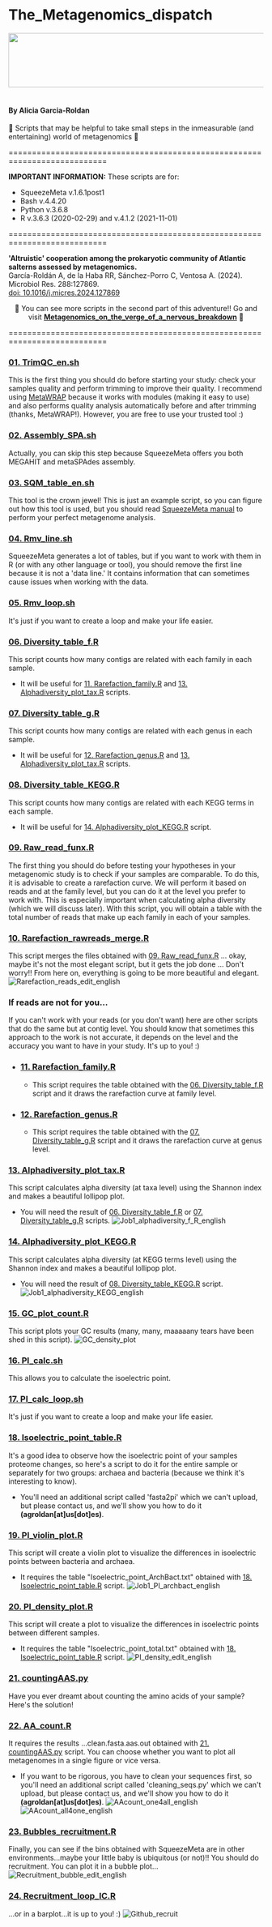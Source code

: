 # The_Metagenomics_dispatch

<div align="center">
  <img width="1598" height="107" alt="image" src="https://github.com/user-attachments/assets/e5f0fe00-c5b8-4624-b8ac-b6b97932db8b" />

</div>

<br>


#### By Alicia Garcia-Roldan
:fox_face: Scripts that may be helpful to take small steps in the inmeasurable (and entertaining) world of metagenomics :fox_face:


===========================================================================

**IMPORTANT INFORMATION:** These scripts are for:
  + SqueezeMeta v.1.6.1post1 
  + Bash v.4.4.20
  + Python v.3.6.8
  + R v.3.6.3 (2020-02-29) and v.4.1.2 (2021-11-01)

===========================================================================

**'Altruistic' cooperation among the prokaryotic community of Atlantic salterns assessed by metagenomics.**   
García-Roldán A, de la Haba RR, Sánchez-Porro C, Ventosa A. (2024). 
Microbiol Res. 288:127869. <br>
[doi: 10.1016/j.micres.2024.127869](https://www.sciencedirect.com/science/article/pii/S0944501324002702?via%3Dihub) <br>

<div align="center">
  
:fox_face: You can see more scripts in the second part of this adventure!! Go and visit [**Metagenomics_on_the_verge_of_a_nervous_breakdown**](https://github.com/AliciaGR5/Metagenomics_on_the_verge_of_a_nervous_breakdown) :fox_face:

</div>
===========================================================================

### [01. TrimQC_en.sh](https://github.com/AliciaGR5/The_Metagenomics_dispatch/blob/main/01.%20TrimQC_en.sh)
This is the first thing you should do before starting your study: check your samples quality and perform trimming to improve their quality. I recommend using [MetaWRAP](https://pubmed.ncbi.nlm.nih.gov/30219103/) because it works with modules (making it easy to use) and also performs quality analysis automatically before and after trimming (thanks, MetaWRAP!). However, you are free to use your trusted tool :)

### [02. Assembly_SPA.sh](https://github.com/AliciaGR5/The_Metagenomics_dispatch/blob/main/02.%20Assembly_SPA.sh)
Actually, you can skip this step because SqueezeMeta offers you both MEGAHIT and metaSPAdes assembly.

### [03. SQM_table_en.sh](https://github.com/AliciaGR5/The_Metagenomics_dispatch/blob/main/03.%20SQM_table_en.sh)
This tool is the crown jewel! This is just an example script, so you can figure out how this tool is used, but you should read [SqueezeMeta manual](https://github.com/fpusan/SqueezeMeta) to perform your perfect metagenome analysis.

### [04. Rmv_line.sh](https://github.com/AliciaGR5/The_Metagenomics_dispatch/blob/main/04.%20Rmv_line.sh)
SqueezeMeta generates a lot of tables, but if you want to work with them in R (or with any other language or tool), you should remove the first line because it is not a 'data line.' It contains information that can sometimes cause issues when working with the data.

### [05. Rmv_loop.sh](https://github.com/AliciaGR5/The_Metagenomics_dispatch/blob/main/05.%20Rmv_loop.sh)
It's just if you want to create a loop and make your life easier.

### [06. Diversity_table_f.R](https://github.com/AliciaGR5/The_Metagenomics_dispatch/blob/main/06.%20Diversity_table_f.R)
This script counts how many contigs are related with each family in each sample.
+ It will be useful for [11. Rarefaction_family.R](https://github.com/AliciaGR5/The_Metagenomics_dispatch/blob/main/11.%20Rarefaction_family.R) and [13. Alphadiversity_plot_tax.R](https://github.com/AliciaGR5/The_Metagenomics_dispatch/blob/main/13.%20Alphadiversity_plot_tax.R) scripts.

### [07. Diversity_table_g.R](https://github.com/AliciaGR5/The_Metagenomics_dispatch/blob/main/07.%20Diversity_table_g.R)
This script counts how many contigs are related with each genus in each sample.
+ It will be useful for [12. Rarefaction_genus.R](https://github.com/AliciaGR5/The_Metagenomics_dispatch/blob/main/12.%20Rarefaction_genus.R) and [13. Alphadiversity_plot_tax.R](https://github.com/AliciaGR5/The_Metagenomics_dispatch/blob/main/13.%20Alphadiversity_plot_tax.R) scripts.

### [08. Diversity_table_KEGG.R](https://github.com/AliciaGR5/The_Metagenomics_dispatch/blob/main/08.%20Diversity_table_KEGG.R)
This script counts how many contigs are related with each KEGG terms in each sample.
+ It will be useful for [14. Alphadiversity_plot_KEGG.R](https://github.com/AliciaGR5/The_Metagenomics_dispatch/blob/main/14.%20Alphadiversity_plot_KEGG.R) script.

### [09. Raw_read_funx.R](https://github.com/AliciaGR5/The_Metagenomics_dispatch/blob/main/09.%20Raw_read_funx.R)
The first thing you should do before testing your hypotheses in your metagenomic study is to check if your samples are comparable. To do this, it is advisable to create a rarefaction curve.
We will perform it based on reads and at the family level, but you can do it at the level you prefer to work with. This is especially important when calculating alpha diversity (which we will discuss later).
With this script, you will obtain a table with the total number of reads that make up each family in each of your samples.

### [10. Rarefaction_rawreads_merge.R](https://github.com/AliciaGR5/The_Metagenomics_dispatch/blob/main/10.%20Rarefaction_rawreads_merge.R)
This script merges the files obtained with [09. Raw_read_funx.R](https://github.com/AliciaGR5/The_Metagenomics_dispatch/blob/main/09.%20Raw_read_funx.R) ... okay, maybe it's not the most elegant script, but it gets the job done ... Don't worry!! From here on, everything is going to be more beautiful and elegant.
![Rarefaction_reads_edit_english](https://github.com/AliciaGR5/The_Metagenomics_dispatch/assets/99254799/1091f28c-fe4b-4888-b19c-d788509c0200)

### If reads are not for you...
If you can't work with your reads (or you don't want) here are other scripts that do the same but at contig level. You should know that sometimes this approach to the work is not accurate, it depends on the level and the accuracy you want to have in your study. It's up to you! :)

- ### [11. Rarefaction_family.R](https://github.com/AliciaGR5/The_Metagenomics_dispatch/blob/main/11.%20Rarefaction_family.R)
  - This script requires the table obtained with the [06. Diversity_table_f.R](https://github.com/AliciaGR5/The_Metagenomics_dispatch/blob/main/06.%20Diversity_table_f.R) script and it draws the rarefaction curve at family level.
- ### [12. Rarefaction_genus.R](https://github.com/AliciaGR5/The_Metagenomics_dispatch/blob/main/12.%20Rarefaction_genus.R)
  - This script requires the table obtained with the [07. Diversity_table_g.R](https://github.com/AliciaGR5/The_Metagenomics_dispatch/blob/main/07.%20Diversity_table_g.R) script and it draws the rarefaction curve at genus level.

### [13. Alphadiversity_plot_tax.R](https://github.com/AliciaGR5/The_Metagenomics_dispatch/blob/main/13.%20Alphadiversity_plot_tax.R)
This script calculates alpha diversity (at taxa level) using the Shannon index and makes a beautiful lollipop plot.
+ You will need the result of [06. Diversity_table_f.R](https://github.com/AliciaGR5/The_Metagenomics_dispatch/blob/main/06.%20Diversity_table_f.R) or [07. Diversity_table_g.R](https://github.com/AliciaGR5/The_Metagenomics_dispatch/blob/main/07.%20Diversity_table_g.R) scripts.
![Job1_alphadiversity_f_R_english](https://github.com/AliciaGR5/The_Metagenomics_dispatch/assets/99254799/4055d6c3-4712-4f4b-b290-0ba4dc6ea35c)

### [14. Alphadiversity_plot_KEGG.R](https://github.com/AliciaGR5/The_Metagenomics_dispatch/blob/main/14.%20Alphadiversity_plot_KEGG.R)
This script calculates alpha diversity (at KEGG terms level) using the Shannon index and makes a beautiful lollipop plot.
+ You will need the result of [08. Diversity_table_KEGG.R](https://github.com/AliciaGR5/The_Metagenomics_dispatch/blob/main/08.%20Diversity_table_KEGG.R) script.
![Job1_alphadiversity_KEGG_english](https://github.com/AliciaGR5/The_Metagenomics_dispatch/assets/99254799/4c4fbc1a-9ab0-4001-b67f-fa33849b6feb)

### [15. GC_plot_count.R](https://github.com/AliciaGR5/The_Metagenomics_dispatch/blob/main/15.%20GC_density_plot.R)
This script plots your GC results (many, many, maaaaany tears have been shed in this script).
![GC_density_plot](https://github.com/AliciaGR5/The_Metagenomics_dispatch/assets/99254799/a214e812-a331-4950-9051-7e491702f63e)

### [16. PI_calc.sh](https://github.com/AliciaGR5/The_Metagenomics_dispatch/blob/main/16.%20PI_calc.sh)
This allows you to calculate the isoelectric point.

### [17. PI_calc_loop.sh](https://github.com/AliciaGR5/The_Metagenomics_dispatch/blob/main/17.%20PI_calc_loop.sh)
It's just if you want to create a loop and make your life easier.

### [18. Isoelectric_point_table.R](https://github.com/AliciaGR5/The_Metagenomics_dispatch/blob/main/18.%20Isoelectric_point_table.R)
It's a good idea to observe how the isoelectric point of your samples proteome changes, so here's a script to do it for the entire sample or separately for two groups: archaea and bacteria (because we think it's interesting to know).
+ You'll need an additional script called 'fasta2pi' which we can't upload, but please contact us, and we'll show you how to do it **(agroldan[at]us[dot]es)**.

### [19. PI_violin_plot.R](https://github.com/AliciaGR5/The_Metagenomics_dispatch/blob/main/19.%20PI_violin_plot.R)
This script will create a violin plot to visualize the differences in isoelectric points between bacteria and archaea.
+ It requires the table "Isoelectric_point_ArchBact.txt" obtained with [18. Isoelectric_point_table.R](https://github.com/AliciaGR5/The_Metagenomics_dispatch/blob/main/18.%20Isoelectric_point_table.R) script.
![Job1_PI_archbact_english](https://github.com/AliciaGR5/The_Metagenomics_dispatch/assets/99254799/fd8ba073-a301-494d-93cd-ff0d9f0d5cf7)

### [20. PI_density_plot.R](https://github.com/AliciaGR5/The_Metagenomics_dispatch/blob/main/20.%20PI_density_plot.R)
This script will create a plot to visualize the differences in isoelectric points between different samples.
+ It requires the table "Isoelectric_point_total.txt" obtained with [18. Isoelectric_point_table.R](https://github.com/AliciaGR5/The_Metagenomics_dispatch/blob/main/18.%20Isoelectric_point_table.R) script.
![PI_density_edit_english](https://github.com/AliciaGR5/The_Metagenomics_dispatch/assets/99254799/9ac6c6d9-c2ee-4a47-91c6-600cf5e9fe67)

### [21. countingAAS.py](https://github.com/AliciaGR5/The_Metagenomics_dispatch/blob/main/21.%20countingAAS.py)
Have you ever dreamt about counting the amino acids of your sample? Here's the solution!

### [22. AA_count.R](https://github.com/AliciaGR5/The_Metagenomics_dispatch/blob/main/22.%20AA_count.R)
It requires the results ...clean.fasta.aas.out obtained with [21. countingAAS.py](https://github.com/AliciaGR5/The_Metagenomics_dispatch/blob/main/21.%20countingAAS.py) script.
You can choose whether you want to plot all metagenomes in a single figure or vice versa.
+ If you want to be rigorous, you have to clean your sequences first, so you'll need an additional script called 'cleaning_seqs.py' which we can't upload, but please contact us, and we'll show you how to do it **(agroldan[at]us[dot]es)**.
![AAcount_one4all_english](https://github.com/AliciaGR5/The_Metagenomics_dispatch/assets/99254799/e412a116-fe33-4436-aa11-8fe30f6fd2a0)
![AAcount_all4one_english](https://github.com/AliciaGR5/The_Metagenomics_dispatch/assets/99254799/6e4e376f-9ed3-4328-976e-1d5dbaeec142)

### [23. Bubbles_recruitment.R](https://github.com/AliciaGR5/The_Metagenomics_dispatch/blob/main/23.%20Bubbles_recruitment.R)
Finally, you can see if the bins obtained with SqueezeMeta are in other environments...maybe your little baby is ubiquitous (or not)!! You should do recruitment.
You can plot it in a bubble plot...
![Recruitment_bubble_edit_english](https://github.com/AliciaGR5/The_Metagenomics_dispatch/assets/99254799/83c2d01d-fb59-4cce-9c37-002281e18162)

### [24. Recruitment_loop_IC.R](https://github.com/AliciaGR5/The_Metagenomics_dispatch/blob/main/24.%20Recruitment_loop_IC.R)
...or in a barplot...it is up to you! :)
![Github_recruit](https://github.com/AliciaGR5/The_Metagenomics_dispatch/assets/99254799/1e9ad9eb-4b3c-40ad-b16b-7d49c92f4c0a)

